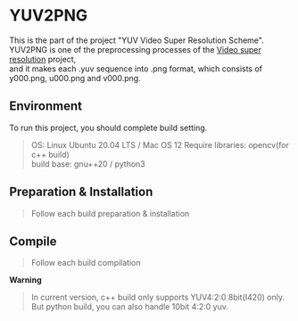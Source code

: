 # YUV2PNG 
This is the part of the project "YUV Video Super Resolution Scheme".   
YUV2PNG is one of the preprocessing processes of the [ Video super resolution](https://github.com/Hyunmin-jasper-Cho/VideoSuperResolution) project,  
and it makes each .yuv sequence into .png format, which consists of y000.png, u000.png and v000.png. 

## Environment 
To run this project, you should complete build setting. 
> OS: Linux Ubuntu 20.04 LTS / Mac OS 12
> Require libraries: opencv(for c++ build)  
> build base: gnu++20 / python3

## Preparation & Installation
> Follow each build preparation & installation

## Compile
> Follow each build compilation 

**Warning**
> In current version, c++ build only supports YUV4:2:0 8bit(I420) only.  
> But python build, you can also handle 10bit 4:2:0 yuv.

